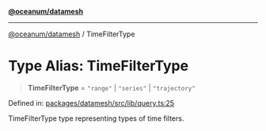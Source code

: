 [**@oceanum/datamesh**](../README.md)

***

[@oceanum/datamesh](../README.md) / TimeFilterType

# Type Alias: TimeFilterType

> **TimeFilterType** = `"range"` \| `"series"` \| `"trajectory"`

Defined in: [packages/datamesh/src/lib/query.ts:25](https://github.com/oceanum-io/oceanum-js/blob/de54745f7642df8f064f1c2211b399c4854806ac/packages/datamesh/src/lib/query.ts#L25)

TimeFilterType type representing types of time filters.
